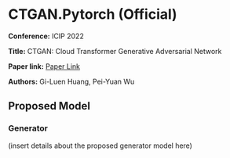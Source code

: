 # CTGAN.Pytorch (Official)

**Conference:** ICIP 2022

**Title:** CTGAN: Cloud Transformer Generative Adversarial Network

**Paper link:** [Paper Link](insert_paper_link_here)

**Authors:** Gi-Luen Huang, Pei-Yuan Wu

## Proposed Model

### Generator

(insert details about the proposed generator model here)
